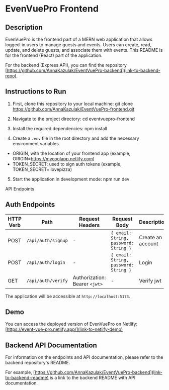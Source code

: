 
# EvenVuePro Frontend

## Description
EvenVuePro is the frontend part of a MERN web application that allows logged-in users to manage guests and events. Users can create, read, update, and delete guests, and associate them with events. This README is for the frontend (React) part of the application.

For the backend (Express API), you can find the repository [https://github.com/AnnaKazulak/EventVuePro-backend](link-to-backend-repo).

## Instructions to Run

1. First, clone this repository to your local machine:
git clone https://github.com/AnnaKazulak/EventVuePro-frontend.git

2. Navigate to the project directory:
cd eventvuepro-frontend

3. Install the required dependencies:
npm install


4. Create a `.env` file in the root directory and add the necessary environment variables. 
* ORIGIN, with the location of your frontend app (example, ORIGIN=https://mycoolapp.netlify.com)
* TOKEN_SECRET: used to sign auth tokens (example, TOKEN_SECRET=ilovepizza)

5. Start the application in development mode:
npm run dev


API Endpoints

## Auth Endpoints

| HTTP Verb | Path               | Request Headers             | Request Body                            | Description                 |
|-----------|--------------------|-----------------------------|----------------------------------------|-----------------------------|
| POST      | `/api/auth/signup` | -                           | `{ email: String, password: String }` | Create an account           |
| POST      | `/api/auth/login`  | -                           | `{ email: String, password: String }` | Login                       |
| GET       | `/api/auth/verify` | Authorization: Bearer `<jwt>` | -                                    | Verify jwt                   |



The application will be accessible at `http://localhost:5173`.

## Demo
You can access the deployed version of EvenVuePro on Netlify:
[https://event-vue-pro.netlify.app/](link-to-netlify-demo)

## Backend API Documentation
For information on the endpoints and API documentation, please refer to the backend repository's README.

For example, [https://github.com/AnnaKazulak/EventVuePro-backend](link-to-backend-readme) is a link to the backend README with API documentation.

